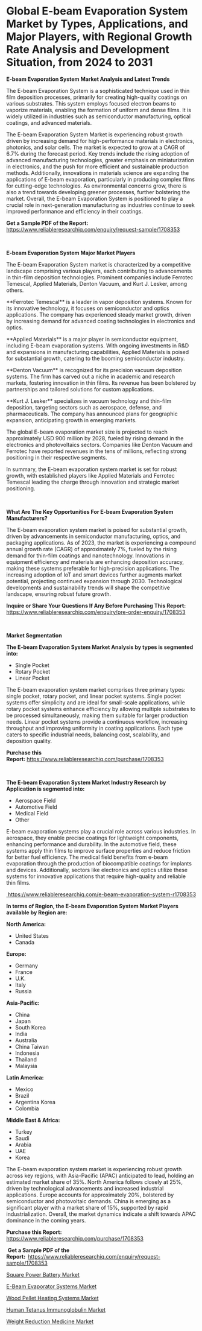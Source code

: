 <p><h1>Global E-beam Evaporation System Market by Types, Applications, and Major Players, with Regional Growth Rate Analysis and Development Situation, from 2024 to 2031</h1></p><p><strong>E-beam Evaporation System Market Analysis and Latest Trends</strong></p>
<p><p>The E-beam Evaporation System is a sophisticated technique used in thin film deposition processes, primarily for creating high-quality coatings on various substrates. This system employs focused electron beams to vaporize materials, enabling the formation of uniform and dense films. It is widely utilized in industries such as semiconductor manufacturing, optical coatings, and advanced materials.</p><p>The E-beam Evaporation System Market is experiencing robust growth driven by increasing demand for high-performance materials in electronics, photonics, and solar cells. The market is expected to grow at a CAGR of 6.7% during the forecast period. Key trends include the rising adoption of advanced manufacturing technologies, greater emphasis on miniaturization in electronics, and the push for more efficient and sustainable production methods. Additionally, innovations in materials science are expanding the applications of E-beam evaporation, particularly in producing complex films for cutting-edge technologies. As environmental concerns grow, there is also a trend towards developing greener processes, further bolstering the market. Overall, the E-beam Evaporation System is positioned to play a crucial role in next-generation manufacturing as industries continue to seek improved performance and efficiency in their coatings.</p></p>
<p><strong>Get a Sample PDF of the Report:&nbsp;</strong> <a href="https://www.reliableresearchiq.com/enquiry/request-sample/1708353?utm_campaign=1124&utm_medium=2&utm_source=Github&utm_content=ia&utm_term=07102024&utm_id=e-beam-evaporation-system">https://www.reliableresearchiq.com/enquiry/request-sample/1708353</a></p>
<p>&nbsp;</p>
<p><strong>E-beam Evaporation System Major Market Players</strong></p>
<p><p>The E-beam Evaporation System market is characterized by a competitive landscape comprising various players, each contributing to advancements in thin-film deposition technologies. Prominent companies include Ferrotec Temescal, Applied Materials, Denton Vacuum, and Kurt J. Lesker, among others.</p><p>**Ferrotec Temescal** is a leader in vapor deposition systems. Known for its innovative technology, it focuses on semiconductor and optics applications. The company has experienced steady market growth, driven by increasing demand for advanced coating technologies in electronics and optics. </p><p>**Applied Materials** is a major player in semiconductor equipment, including E-beam evaporation systems. With ongoing investments in R&D and expansions in manufacturing capabilities, Applied Materials is poised for substantial growth, catering to the booming semiconductor industry.</p><p>**Denton Vacuum** is recognized for its precision vacuum deposition systems. The firm has carved out a niche in academic and research markets, fostering innovation in thin films. Its revenue has been bolstered by partnerships and tailored solutions for custom applications. </p><p>**Kurt J. Lesker** specializes in vacuum technology and thin-film deposition, targeting sectors such as aerospace, defense, and pharmaceuticals. The company has announced plans for geographic expansion, anticipating growth in emerging markets.</p><p>The global E-beam evaporation market size is projected to reach approximately USD 900 million by 2028, fueled by rising demand in the electronics and photovoltaics sectors. Companies like Denton Vacuum and Ferrotec have reported revenues in the tens of millions, reflecting strong positioning in their respective segments.</p><p>In summary, the E-beam evaporation system market is set for robust growth, with established players like Applied Materials and Ferrotec Temescal leading the charge through innovation and strategic market positioning.</p></p>
<p>&nbsp;</p>
<p><strong>What Are The Key Opportunities For E-beam Evaporation System Manufacturers?</strong></p>
<p><p>The E-beam evaporation system market is poised for substantial growth, driven by advancements in semiconductor manufacturing, optics, and packaging applications. As of 2023, the market is experiencing a compound annual growth rate (CAGR) of approximately 7%, fueled by the rising demand for thin-film coatings and nanotechnology. Innovations in equipment efficiency and materials are enhancing deposition accuracy, making these systems preferable for high-precision applications. The increasing adoption of IoT and smart devices further augments market potential, projecting continued expansion through 2030. Technological developments and sustainability trends will shape the competitive landscape, ensuring robust future growth.</p></p>
<p><strong>Inquire or Share Your Questions If Any Before Purchasing This Report:</strong> <a href="https://www.reliableresearchiq.com/enquiry/pre-order-enquiry/1708353?utm_campaign=1124&utm_medium=2&utm_source=Github&utm_content=ia&utm_term=07102024&utm_id=e-beam-evaporation-system">https://www.reliableresearchiq.com/enquiry/pre-order-enquiry/1708353</a></p>
<p>&nbsp;</p>
<p><strong>Market Segmentation</strong></p>
<p><strong>The E-beam Evaporation System Market Analysis by types is segmented into:</strong></p>
<p><ul><li>Single Pocket</li><li>Rotary Pocket</li><li>Linear Pocket</li></ul></p>
<p><p>The E-beam evaporation system market comprises three primary types: single pocket, rotary pocket, and linear pocket systems. Single pocket systems offer simplicity and are ideal for small-scale applications, while rotary pocket systems enhance efficiency by allowing multiple substrates to be processed simultaneously, making them suitable for larger production needs. Linear pocket systems provide a continuous workflow, increasing throughput and improving uniformity in coating applications. Each type caters to specific industrial needs, balancing cost, scalability, and deposition quality.</p></p>
<p><strong>Purchase this Report:&nbsp;</strong><a href="https://www.reliableresearchiq.com/purchase/1708353?utm_campaign=1124&utm_medium=2&utm_source=Github&utm_content=ia&utm_term=07102024&utm_id=e-beam-evaporation-system">https://www.reliableresearchiq.com/purchase/1708353</a></p>
<p>&nbsp;</p>
<p><strong>The E-beam Evaporation System Market Industry Research by Application is segmented into:</strong></p>
<p><ul><li>Aerospace Field</li><li>Automotive Field</li><li>Medical Field</li><li>Other</li></ul></p>
<p><p>E-beam evaporation systems play a crucial role across various industries. In aerospace, they enable precise coatings for lightweight components, enhancing performance and durability. In the automotive field, these systems apply thin films to improve surface properties and reduce friction for better fuel efficiency. The medical field benefits from e-beam evaporation through the production of biocompatible coatings for implants and devices. Additionally, sectors like electronics and optics utilize these systems for innovative applications that require high-quality and reliable thin films.</p></p>
<p><a href="https://www.reliableresearchiq.com/e-beam-evaporation-system-r1708353?utm_campaign=1124&utm_medium=2&utm_source=Github&utm_content=ia&utm_term=07102024&utm_id=e-beam-evaporation-system">&nbsp;https://www.reliableresearchiq.com/e-beam-evaporation-system-r1708353</a></p>
<p><strong>In terms of Region, the E-beam Evaporation System Market Players available by Region are:</strong></p>
<p>
    <p> <strong> North America: </strong>
        <ul>
            <li>United States</li>
            <li>Canada</li>
        </ul>
        </p> 
    <p> <strong> Europe: </strong>
        <ul>
            <li>Germany</li>
            <li>France</li>
            <li>U.K.</li>
            <li>Italy</li>
            <li>Russia</li>
        </ul>
        </p> 
    <p> <strong> Asia-Pacific: </strong>
        <ul>
            <li>China</li>
            <li>Japan</li>
            <li>South Korea</li>
            <li>India</li>
            <li>Australia</li>
            <li>China Taiwan</li>
            <li>Indonesia</li>
            <li>Thailand</li>
            <li>Malaysia</li>
        </ul>
        </p> 
    <p> <strong> Latin America: </strong>
        <ul>
            <li>Mexico</li>
            <li>Brazil</li>
            <li>Argentina Korea</li>
            <li>Colombia</li>
        </ul>
        </p> 
    <p> <strong> Middle East & Africa: </strong>
        <ul>
            <li>Turkey</li>
            <li>Saudi</li>
            <li>Arabia</li>
            <li>UAE</li>
            <li>Korea</li>
        </ul>
    </p>
    </p>
<p><p>The E-beam evaporation system market is experiencing robust growth across key regions, with Asia-Pacific (APAC) anticipated to lead, holding an estimated market share of 35%. North America follows closely at 25%, driven by technological advancements and increased industrial applications. Europe accounts for approximately 20%, bolstered by semiconductor and photovoltaic demands. China is emerging as a significant player with a market share of 15%, supported by rapid industrialization. Overall, the market dynamics indicate a shift towards APAC dominance in the coming years.</p></p>
<p><strong>Purchase this Report: </strong><a href="https://www.reliableresearchiq.com/purchase/1708353?utm_campaign=1124&utm_medium=2&utm_source=Github&utm_content=ia&utm_term=07102024&utm_id=e-beam-evaporation-system">https://www.reliableresearchiq.com/purchase/1708353</a></p>
<p>&nbsp;<strong>Get a Sample PDF of the Report:&nbsp;&nbsp;</strong><a href="https://www.reliableresearchiq.com/enquiry/request-sample/1708353?utm_campaign=1124&utm_medium=2&utm_source=Github&utm_content=ia&utm_term=07102024&utm_id=e-beam-evaporation-system">https://www.reliableresearchiq.com/enquiry/request-sample/1708353</a></p>
<p><strong></strong></p>
<p><p><a href="https://issuu.com/reportprime-2/docs/square-power-battery-market-size-20_f0a90a0ecacd2d?utm_campaign=1124&utm_medium=2&utm_source=Github&utm_content=ia&utm_term=07102024&utm_id=e-beam-evaporation-system">Square Power Battery Market</a></p><p><a href="https://github.com/jennyt6m/Market-Research-Report-List-1/blob/main/e-beam-evaporator-systems-market.md?utm_campaign=1124&utm_medium=2&utm_source=Github&utm_content=ia&utm_term=07102024&utm_id=e-beam-evaporation-system">E-Beam Evaporator Systems Market</a></p><p><a href="https://github.com/ChristianClark406/Market-Research-Report-List-1/blob/main/wood-pellet-heating-systems-market.md?utm_campaign=1124&utm_medium=2&utm_source=Github&utm_content=ia&utm_term=07102024&utm_id=e-beam-evaporation-system">Wood Pellet Heating Systems Market</a></p><p><a href="https://www.linkedin.com/pulse/human-tetanus-immunoglobulin-market-research-report-2024-2031-sgkee?utm_campaign=1124&utm_medium=2&utm_source=Github&utm_content=ia&utm_term=07102024&utm_id=e-beam-evaporation-system">Human Tetanus Immunoglobulin Market</a></p><p><a href="https://www.linkedin.com/pulse/global-weight-reduction-medicine-market-product-types-applications-dgrkf?utm_campaign=1124&utm_medium=2&utm_source=Github&utm_content=ia&utm_term=07102024&utm_id=e-beam-evaporation-system">Weight Reduction Medicine Market</a></p></p>